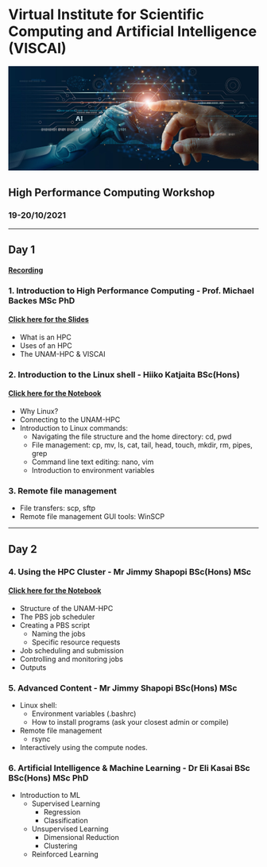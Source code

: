 # Virtual Institute for Scientific Computing and Artificial Intelligence (VISCAI)
<img src="ai.png" style="width:800px">

## High Performance Computing Workshop
### 19-20/10/2021

___________________________________________________________________________________


## Day 1

#### <a href="https://drive.google.com/file/d/1AP4a19qCyAYTyjWldyr8TZMrW6FcVxIs/view?usp=sharing" target="_blank">Recording</a>

### 1. Introduction to High Performance Computing - Prof. Michael Backes MSc PhD 

#### <a href="https://unam164-my.sharepoint.com/:p:/g/personal/mbackes_unam_na/EVu6YaHCCPJIr1_PuF0DF1oBB6lIXXZ68xvXrvkuNKCOdA?e=Lb03aJ" target="_blank">Click here for the Slides</a>

- What is an HPC
- Uses of an HPC
- The UNAM-HPC & VISCAI

### 2. Introduction to the Linux shell - Hiiko Katjaita BSc(Hons)

#### [Click here for the Notebook](Day1/Introduction_to_Linux.ipynb)

* Why Linux?
* Connecting to the UNAM-HPC
* Introduction to Linux commands:
    * Navigating the file structure and the home directory: cd, pwd
    * File management: cp, mv, ls, cat, tail, head, touch, mkdir, rm, pipes, grep
    * Command line text editing: nano, vim
    * Introduction to environment variables

### 3. Remote file management
* File transfers: scp, sftp
* Remote file management GUI tools: WinSCP
__________________________________________________________________



## Day 2

### 4. Using the HPC Cluster - Mr Jimmy Shapopi BSc(Hons) MSc

#### [Click here for the Notebook](Day2/HPC_PBS.ipynb)

* Structure of the UNAM-HPC
* The PBS job scheduler 
* Creating a PBS script
    * Naming the jobs
    * Specific resource requests
* Job scheduling and submission
* Controlling and monitoring jobs
* Outputs


### 5. Advanced Content - Mr Jimmy Shapopi BSc(Hons) MSc
* Linux shell:
    * Environment variables (.bashrc)
    * How to install programs (ask your closest admin or compile)
* Remote file management
    * rsync
* Interactively using the compute nodes.

### 6. Artificial Intelligence & Machine Learning - Dr Eli Kasai BSc BSc(Hons) MSc PhD
* Introduction to ML
    * Supervised Learning
        - Regression
        - Classification
    * Unsupervised Learning
        - Dimensional Reduction
        - Clustering
    * Reinforced Learning



